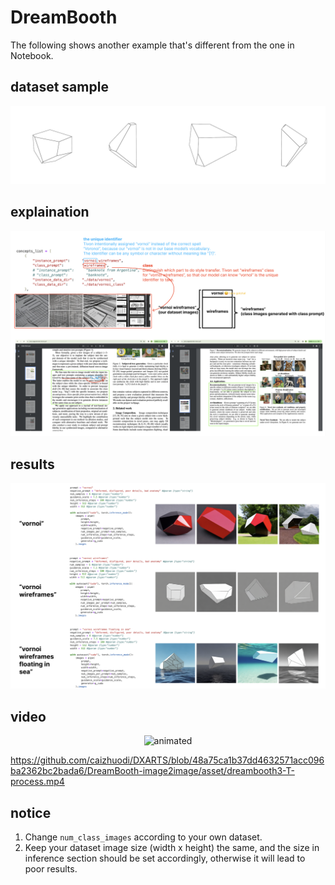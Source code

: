 # DreamBooth

The following shows another example that's different from the one in Notebook.

## dataset sample
![image](https://github.com/caizhuodi/DXARTS/blob/48a75ca1b37dd4632571acc096ba2362bc2bada6/DreamBooth-image2image/asset/dreambooth0-T-datasetsample.png)

## explaination
![image](https://github.com/caizhuodi/DXARTS/blob/48a75ca1b37dd4632571acc096ba2362bc2bada6/DreamBooth-image2image/asset/dreambooth1-T.jpg)

## results
![image](https://github.com/caizhuodi/DXARTS/blob/48a75ca1b37dd4632571acc096ba2362bc2bada6/DreamBooth-image2image/asset/dreambooth2-T.jpg)

## video
<p align="center">
  <img src="https://github.com/caizhuodi/DXARTS/blob/1d0d3b9f5404fa76dbac00eff91762f5ec6a61bb/DreamBooth-image2image/asset/dreambooth3-T-process.gif" alt="animated" />
</p>

https://github.com/caizhuodi/DXARTS/blob/48a75ca1b37dd4632571acc096ba2362bc2bada6/DreamBooth-image2image/asset/dreambooth3-T-process.mp4

## notice
1. Change `num_class_images` according to your own dataset.
2. Keep your dataset image size (width x height) the same, and the size in inference section should be set accordingly, otherwise it will lead to poor results.
